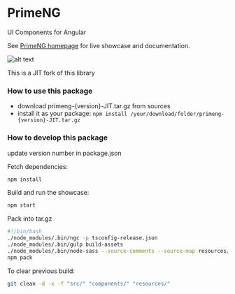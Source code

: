 # PrimeNG
UI Components for Angular

See [PrimeNG homepage](http://www.primefaces.org/primeng) for live showcase and documentation.

![alt text](https://www.primefaces.org/primeng/assets/showcase/images/primeng-sidebar.svg "PrimeNG")

This is a JIT fork of this library

### How to use this package

- download primeng-{version}-JIT.tar.gz from sources
- install it as your package: `npm install /your/download/folder/primeng-{version}-JIT.tar.gz`

### How to develop this package
update version number in package.json

Fetch dependencies:
```bash
npm install
```
Build and run the showcase:
```bash
npm start
```
Pack into tar.gz
```bash
#!/bin/bash
./node_modules/.bin/ngc -p tsconfig-release.json
./node_modules/.bin/gulp build-assets
./node_modules/.bin/node-sass --source-comments --source-map resources/themes resources/themes -o resources/themes
npm pack
```
To clear previous build:
```bash
git clean -d -x -f "src/" "components/" "resources/"
```
